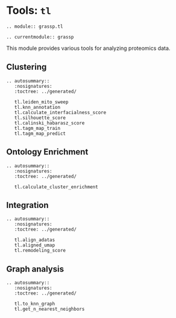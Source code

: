 # Tools: `tl`

```{eval-rst}
.. module:: grassp.tl
```

```{eval-rst}
.. currentmodule:: grassp
```

This module provides various tools for analyzing proteomics data.

## Clustering

```{eval-rst}
.. autosummary::
   :nosignatures:
   :toctree: ../generated/

   tl.leiden_mito_sweep
   tl.knn_annotation
   tl.calculate_interfacialness_score
   tl.silhouette_score
   tl.calinski_habarasz_score
   tl.tagm_map_train
   tl.tagm_map_predict
```

## Ontology Enrichment

```{eval-rst}
.. autosummary::
   :nosignatures:
   :toctree: ../generated/

   tl.calculate_cluster_enrichment
```


## Integration

```{eval-rst}
.. autosummary::
   :nosignatures:
   :toctree: ../generated/

   tl.align_adatas
   tl.aligned_umap
   tl.remodeling_score
```

## Graph analysis

```{eval-rst}
.. autosummary::
   :nosignatures:
   :toctree: ../generated/

   tl.to_knn_graph
   tl.get_n_nearest_neighbors
```
